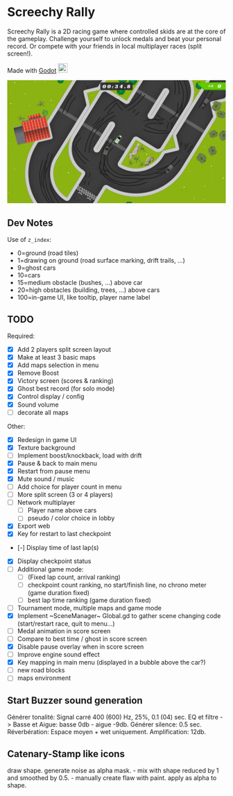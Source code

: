 
# Screechy Rally

Screechy Rally is a 2D racing game where controlled skids are at the core of the gameplay.
Challenge yourself to unlock medals and beat your personal record.
Or compete with your friends in local multiplayer races (split screen!).

Made with [Godot](https://godotengine.org/)
<img src="https://godotengine.org/themes/godotengine/assets/favicon.png" width="22" height="22">

![Screenshot Single Player](screenshots/single_player.png)

## Dev Notes

Use of `z_index`:

- 0=ground (road tiles)
- 1=drawing on ground (road surface marking, drift trails, ...)
- 9=ghost cars
- 10=cars
- 15=medium obstacle (bushes, ...) above car
- 20=high obstacles (building, trees, ...) above cars
- 100=in-game UI, like tooltip, player name label

## TODO

Required:

- [x] Add 2 players split screen layout
- [x] Make at least 3 basic maps
- [x] Add maps selection in menu
- [x] Remove Boost
- [x] Victory screen (scores & ranking)
- [x] Ghost best record (for solo mode)
- [x] Control display / config
- [x] Sound volume
- [ ] decorate all maps

Other:

- [x] Redesign in game UI
- [x] Texture background
- [ ] Implement boost/knockback, load with drift
- [x] Pause & back to main menu
- [x] Restart from pause menu
- [x] Mute sound / music
- [ ] Add choice for player count in menu
- [ ] More split screen (3 or 4 players)
- [ ] Network multiplayer
	- [ ] Player name above cars
	- [ ] pseudo / color choice in lobby
- [x] Export web
- [x] Key for restart to last checkpoint
- [-] Display time of last lap(s)
- [x] Display checkpoint status
- [ ] Additional game mode:
  - [ ] (Fixed lap count, arrival ranking)
  - [ ] checkpoint count ranking, no start/finish line, no chrono meter (game duration fixed)
  - [ ] best lap time ranking (game duration fixed)
- [ ] Tournament mode, multiple maps and game mode
- [x] Implement ~SceneManager~ Global.gd to gather scene changing code (start/restart race, quit to menu...)
- [ ] Medal animation in score screen
- [ ] Compare to best time / ghost in score screen
- [x] Disable pause overlay when in score screen
- [ ] Improve engine sound effect
- [x] Key mapping in main menu (displayed in a bubble above the car?)
- [ ] new road blocks
- [ ] maps environment

## Start Buzzer sound generation

Générer tonalité: Signal carré 400 (600) Hz, 25%, 0.1 (04) sec.
EQ et filtre -> Basse et Aigue: basse 0db - aigue -9db.
Générer silence: 0.5 sec.
Réverbération: Espace moyen + wet uniquement.
Amplification: 12db.

## Catenary-Stamp like icons

draw shape.
generate noise as alpha mask.
	- mix with shape reduced by 1 and smoothed by 0.5.
	- manually create flaw with paint.
apply as alpha to shape.
